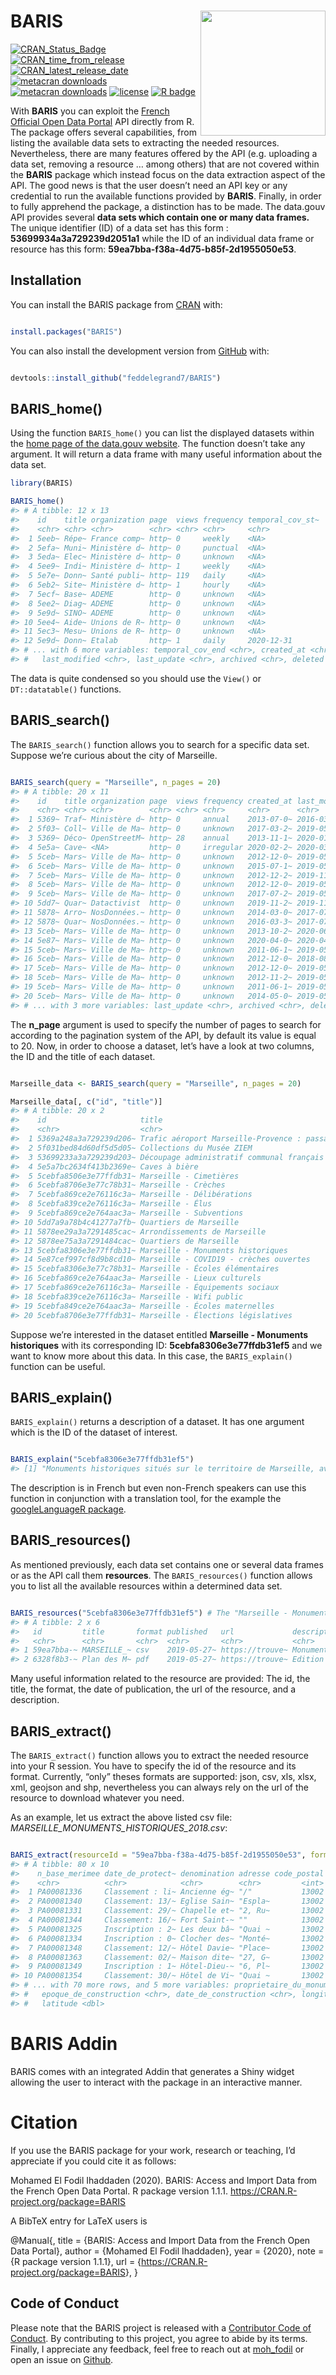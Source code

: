 
<!-- README.md is generated from README.Rmd. Please edit that file -->

# BARIS <a><img src='man/figures/hex.png' align="right" height="200" /></a>

<!-- badges: start -->

[![CRAN\_Status\_Badge](https://www.r-pkg.org/badges/version/BARIS)](https://cran.r-project.org/package=BARIS)
[![CRAN\_time\_from\_release](https://www.r-pkg.org/badges/ago/BARIS)](https://cran.r-project.org/package=BARIS)
[![CRAN\_latest\_release\_date](https://www.r-pkg.org/badges/last-release/BARIS)](https://cran.r-project.org/package=BARIS)
[![metacran
downloads](https://cranlogs.r-pkg.org/badges/BARIS)](https://cran.r-project.org/package=BARIS)
[![metacran
downloads](https://cranlogs.r-pkg.org/badges/grand-total/BARIS)](https://cran.r-project.org/package=BARIS)
[![license](https://img.shields.io/github/license/mashape/apistatus.svg)](https://choosealicense.com/licenses/mit/)
[![R
badge](https://img.shields.io/badge/Build%20with-♥%20and%20R-blue)](https://github.com/feddelegrand7/BARIS)
<!-- badges: end -->

With **BARIS** you can exploit the [French Official Open Data
Portal](https://www.data.gouv.fr/fr/) API directly from R. The package
offers several capabilities, from listing the available data sets to
extracting the needed resources. Nevertheless, there are many features
offered by the API (e.g. uploading a data set, removing a resource …
among others) that are not covered within the **BARIS** package which
instead focus on the data extraction aspect of the API. The good news is
that the user doesn’t need an API key or any credential to run the
available functions provided by **BARIS**. Finally, in order to fully
apprehend the package, a distinction has to be made. The data.gouv API
provides several **data sets which contain one or many data frames.**
The unique identifier (ID) of a data set has this form :
**53699934a3a729239d2051a1** while the ID of an individual data frame or
resource has this form: **59ea7bba-f38a-4d75-b85f-2d1955050e53**.

## Installation

You can install the BARIS package from
[CRAN](https://cran.r-project.org/) with:

``` r

install.packages("BARIS")
```

You can also install the development version from
[GitHub](https://github.com/) with:

``` r

devtools::install_github("feddelegrand7/BARIS")
```

## BARIS\_home()

Using the function `BARIS_home()` you can list the displayed datasets
within the [home page of the data.gouv
website](https://www.data.gouv.fr/fr/). The function doesn’t take any
argument. It will return a data frame with many useful information about
the data set.

``` r
library(BARIS)

BARIS_home()
#> # A tibble: 12 x 13
#>    id    title organization page  views frequency temporal_cov_st~
#>    <chr> <chr> <chr>        <chr> <chr> <chr>     <chr>           
#>  1 5eeb~ Répe~ France comp~ http~ 0     weekly    <NA>            
#>  2 5efa~ Muni~ Ministère d~ http~ 0     punctual  <NA>            
#>  3 5eda~ Elec~ Ministère d~ http~ 0     unknown   <NA>            
#>  4 5ee9~ Indi~ Ministère d~ http~ 1     weekly    <NA>            
#>  5 5e7e~ Donn~ Santé publi~ http~ 119   daily     <NA>            
#>  6 5eb2~ Site~ Ministère d~ http~ 1     hourly    <NA>            
#>  7 5ecf~ Base~ ADEME        http~ 0     unknown   <NA>            
#>  8 5ee2~ Diag~ ADEME        http~ 0     unknown   <NA>            
#>  9 5e9d~ SINO~ ADEME        http~ 0     unknown   <NA>            
#> 10 5ee4~ Aide~ Unions de R~ http~ 0     unknown   <NA>            
#> 11 5ec3~ Mesu~ Unions de R~ http~ 0     unknown   <NA>            
#> 12 5e9d~ Donn~ Etalab       http~ 1     daily     2020-12-31      
#> # ... with 6 more variables: temporal_cov_end <chr>, created_at <chr>,
#> #   last_modified <chr>, last_update <chr>, archived <chr>, deleted <chr>
```

The data is quite condensed so you should use the `View()` or
`DT::datatable()` functions.

## BARIS\_search()

The `BARIS_search()` function allows you to search for a specific data
set. Suppose we’re curious about the city of Marseille.

``` r

BARIS_search(query = "Marseille", n_pages = 20)
#> # A tibble: 20 x 11
#>    id    title organization page  views frequency created_at last_modified
#>    <chr> <chr> <chr>        <chr> <chr> <chr>     <chr>      <chr>        
#>  1 5369~ Traf~ Ministère d~ http~ 0     annual    2013-07-0~ 2016-03-04T0~
#>  2 5f03~ Coll~ Ville de Ma~ http~ 0     unknown   2017-03-2~ 2019-05-09T0~
#>  3 5369~ Déco~ OpenStreetM~ http~ 28    annual    2013-11-1~ 2020-01-02T1~
#>  4 5e5a~ Cave~ <NA>         http~ 0     irregular 2020-02-2~ 2020-03-01T1~
#>  5 5ceb~ Mars~ Ville de Ma~ http~ 0     unknown   2012-12-0~ 2019-05-09T0~
#>  6 5ceb~ Mars~ Ville de Ma~ http~ 0     unknown   2015-07-1~ 2019-05-09T0~
#>  7 5ceb~ Mars~ Ville de Ma~ http~ 0     unknown   2012-12-2~ 2019-11-15T0~
#>  8 5ceb~ Mars~ Ville de Ma~ http~ 0     unknown   2012-12-0~ 2019-05-09T0~
#>  9 5ceb~ Mars~ Ville de Ma~ http~ 0     unknown   2017-07-2~ 2019-05-09T0~
#> 10 5dd7~ Quar~ Datactivist  http~ 0     unknown   2019-11-2~ 2019-11-22T1~
#> 11 5878~ Arro~ NosDonnées.~ http~ 0     unknown   2014-03-0~ 2017-07-10T0~
#> 12 5878~ Quar~ NosDonnées.~ http~ 0     unknown   2016-03-3~ 2017-07-10T0~
#> 13 5ceb~ Mars~ Ville de Ma~ http~ 0     unknown   2013-10-2~ 2020-06-29T0~
#> 14 5e87~ Mars~ Ville de Ma~ http~ 0     unknown   2020-04-0~ 2020-04-03T0~
#> 15 5ceb~ Mars~ Ville de Ma~ http~ 0     unknown   2011-06-1~ 2019-05-09T0~
#> 16 5ceb~ Mars~ Ville de Ma~ http~ 0     unknown   2012-12-0~ 2018-08-22T0~
#> 17 5ceb~ Mars~ Ville de Ma~ http~ 0     unknown   2012-12-0~ 2019-05-09T0~
#> 18 5ceb~ Mars~ Ville de Ma~ http~ 0     unknown   2012-11-2~ 2019-05-09T0~
#> 19 5ceb~ Mars~ Ville de Ma~ http~ 0     unknown   2011-06-1~ 2019-05-09T0~
#> 20 5ceb~ Mars~ Ville de Ma~ http~ 0     unknown   2014-05-0~ 2019-05-09T0~
#> # ... with 3 more variables: last_update <chr>, archived <chr>, deleted <chr>
```

The **n\_page** argument is used to specify the number of pages to
search for according to the pagination system of the API, by default its
value is equal to 20. Now, in order to choose a dataset, let’s have a
look at two columns, the ID and the title of each dataset.

``` r

Marseille_data <- BARIS_search(query = "Marseille", n_pages = 20)

Marseille_data[, c("id", "title")]
#> # A tibble: 20 x 2
#>    id                     title                                                 
#>    <chr>                  <chr>                                                 
#>  1 5369a248a3a729239d206~ Trafic aéroport Marseille-Provence : passagers et mou~
#>  2 5f031bed84d60df5d5d05~ Collections du Musée ZIEM                             
#>  3 53699233a3a729239d203~ Découpage administratif communal français issu d'Open~
#>  4 5e5a7bc2634f413b2369e~ Caves à bière                                         
#>  5 5cebfa8506e3e77ffdb31~ Marseille - Cimetières                                
#>  6 5cebfa8706e3e77c78b31~ Marseille - Crèches                                   
#>  7 5cebfa869ce2e76116c3a~ Marseille - Délibérations                             
#>  8 5cebfa839ce2e76116c3a~ Marseille - Élus                                      
#>  9 5cebfa869ce2e764aac3a~ Marseille - Subventions                               
#> 10 5dd7a9a78b4c41277a7fb~ Quartiers de Marseille                                
#> 11 5878ee29a3a7291485cac~ Arrondissements de Marseille                          
#> 12 5878ee75a3a7291484cac~ Quartiers de Marseille                                
#> 13 5cebfa8306e3e77ffdb31~ Marseille - Monuments historiques                     
#> 14 5e87cef997cf8d9b8cd10~ Marseille - COVID19 - crèches ouvertes                
#> 15 5cebfa8306e3e77c78b31~ Marseille - Écoles élémentaires                       
#> 16 5cebfa869ce2e764aac3a~ Marseille - Lieux culturels                           
#> 17 5cebfa869ce2e76116c3a~ Marseille - Équipements sociaux                       
#> 18 5cebfa839ce2e76116c3a~ Marseille - Wifi public                               
#> 19 5cebfa849ce2e764aac3a~ Marseille - Écoles maternelles                        
#> 20 5cebfa8706e3e77ffdb31~ Marseille - Élections législatives
```

Suppose we’re interested in the dataset entitled **Marseille - Monuments
historiques** with its corresponding ID: **5cebfa8306e3e77ffdb31ef5**
and we want to know more about this data. In this case, the
`BARIS_explain()` function can be useful.

## BARIS\_explain()

`BARIS_explain()` returns a description of a dataset. It has one
argument which is the ID of the dataset of interest.

``` r

BARIS_explain("5cebfa8306e3e77ffdb31ef5")
#> [1] "Monuments historiques situés sur le territoire de Marseille, avec adresse, numéro de base Mérimée (base de données du Ministère de la Culture recensant les monuments historiques de toute la France) et points de géolocalisation"
```

The description is in French but even non-French speakers can use this
function in conjunction with a translation tool, for the example the
[googleLanguageR
package](https://CRAN.R-project.org/package=googleLanguageR).

## BARIS\_resources()

As mentioned previously, each data set contains one or several data
frames or as the API call them **resources**. The `BARIS_resources()`
function allows you to list all the available resources within a
determined data set.

``` r

BARIS_resources("5cebfa8306e3e77ffdb31ef5") # The "Marseille - Monuments historiques" ID
#> # A tibble: 2 x 6
#>   id         title       format published   url             description         
#>   <chr>      <chr>       <chr>  <chr>       <chr>           <chr>               
#> 1 59ea7bba-~ MARSEILLE_~ csv    2019-05-27~ https://trouve~ Monuments historiqu~
#> 2 6328f8b3-~ Plan des M~ pdf    2019-05-27~ https://trouve~ Edition Janvier 2013
```

Many useful information related to the resource are provided: The id,
the title, the format, the date of publication, the url of the resource,
and a description.

## BARIS\_extract()

The `BARIS_extract()` function allows you to extract the needed resource
into your R session. You have to specify the id of the resource and its
format. Currently, “only” theses formats are supported: json, csv, xls,
xlsx, xml, geojson and shp, nevertheless you can always rely on the url
of the resource to download whatever you need.

As an example, let us extract the above listed csv file:
*MARSEILLE\_MONUMENTS\_HISTORIQUES\_2018.csv*:

``` r

BARIS_extract(resourceId = "59ea7bba-f38a-4d75-b85f-2d1955050e53", format = "csv")
#> # A tibble: 80 x 10
#>    n_base_merimee date_de_protect~ denomination adresse code_postal
#>    <chr>          <chr>            <chr>        <chr>         <int>
#>  1 PA00081336     Classement : li~ Ancienne ég~ "/"           13002
#>  2 PA00081340     Classement: 13/~ Eglise Sain~ "Espla~       13002
#>  3 PA00081331     Classement: 29/~ Chapelle et~ "2, Ru~       13002
#>  4 PA00081344     Classement: 16/~ Fort Saint-~ ""            13002
#>  5 PA00081325     Inscription : 2~ Les deux bâ~ "Quai ~       13002
#>  6 PA00081334     Inscription : 0~ Clocher des~ "Monté~       13002
#>  7 PA00081348     Classement: 12/~ Hôtel Davie~ "Place~       13002
#>  8 PA00081363     Classement: 02/~ Maison dite~ "27, G~       13002
#>  9 PA00081349     Inscription : 1~ Hôtel-Dieu-~ "6, Pl~       13002
#> 10 PA00081354     Classement: 30/~ Hôtel de Vi~ "Quai ~       13002
#> # ... with 70 more rows, and 5 more variables: proprietaire_du_monument <chr>,
#> #   epoque_de_construction <chr>, date_de_construction <chr>, longitude <dbl>,
#> #   latitude <dbl>
```

# BARIS Addin

BARIS comes with an integrated Addin that generates a Shiny widget
allowing the user to interact with the package in an interactive manner.

# Citation

If you use the BARIS package for your work, research or teaching, I’d
appreciate if you could cite it as follows:

Mohamed El Fodil Ihaddaden (2020). BARIS: Access and Import Data from
the French Open Data Portal. R package version 1.1.1.
<https://CRAN.R-project.org/package=BARIS>

A BibTeX entry for LaTeX users is

@Manual{, title = {BARIS: Access and Import Data from the French Open
Data Portal}, author = {Mohamed El Fodil Ihaddaden}, year = {2020}, note
= {R package version 1.1.1}, url =
{<https://CRAN.R-project.org/package=BARIS>}, }

## Code of Conduct

Please note that the BARIS project is released with a [Contributor Code
of
Conduct](https://contributor-covenant.org/version/2/0/CODE_OF_CONDUCT.html).
By contributing to this project, you agree to abide by its terms.
Finally, I appreciate any feedback, feel free to reach out at
[moh\_fodil](https://twitter.com/moh_fodil) or open an issue on
[Github](https://github.com/feddelegrand7/BARIS/issues).
